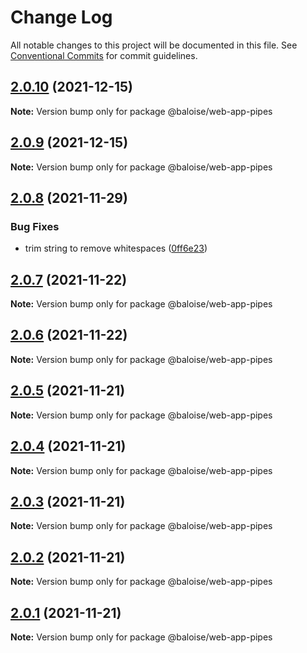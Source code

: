 # Change Log

All notable changes to this project will be documented in this file.
See [Conventional Commits](https://conventionalcommits.org) for commit guidelines.

## [2.0.10](https://github.com/baloise/web-app-utils/compare/v2.0.9...v2.0.10) (2021-12-15)

**Note:** Version bump only for package @baloise/web-app-pipes





## [2.0.9](https://github.com/baloise/web-app-utils/compare/v2.0.8...v2.0.9) (2021-12-15)

**Note:** Version bump only for package @baloise/web-app-pipes





## [2.0.8](https://github.com/baloise/web-app-utils/compare/v2.0.7...v2.0.8) (2021-11-29)


### Bug Fixes

* trim string to remove whitespaces ([0ff6e23](https://github.com/baloise/web-app-utils/commit/0ff6e236ef84a4939350654c89e7193c83274026))





## [2.0.7](https://github.com/baloise/web-app-utils/compare/v2.0.6...v2.0.7) (2021-11-22)

**Note:** Version bump only for package @baloise/web-app-pipes





## [2.0.6](https://github.com/baloise/web-app-utils/compare/v2.0.5...v2.0.6) (2021-11-22)

**Note:** Version bump only for package @baloise/web-app-pipes





## [2.0.5](https://github.com/baloise/web-app-utils/compare/v2.0.4...v2.0.5) (2021-11-21)

**Note:** Version bump only for package @baloise/web-app-pipes





## [2.0.4](https://github.com/baloise/web-app-utils/compare/v2.0.3...v2.0.4) (2021-11-21)

**Note:** Version bump only for package @baloise/web-app-pipes





## [2.0.3](https://github.com/baloise/web-app-utils/compare/v2.0.2...v2.0.3) (2021-11-21)

**Note:** Version bump only for package @baloise/web-app-pipes





## [2.0.2](https://github.com/baloise/web-app-utils/compare/v2.0.1...v2.0.2) (2021-11-21)

**Note:** Version bump only for package @baloise/web-app-pipes





## [2.0.1](https://github.com/baloise/web-app-utils/compare/v2.0.0...v2.0.1) (2021-11-21)

**Note:** Version bump only for package @baloise/web-app-pipes
